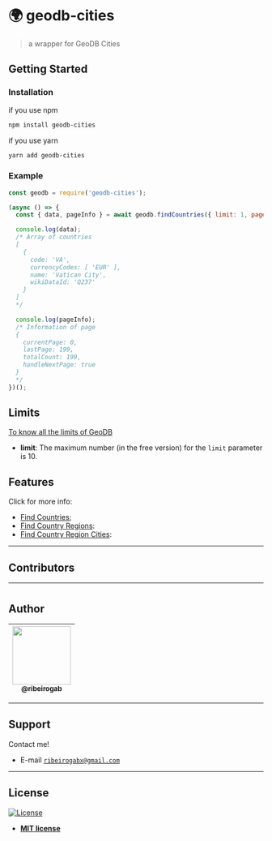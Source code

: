 <!-- <h1 align="center">
<img src="https://i.ibb.co/WysD55S/geodb-cities.png" alt="GeoDB Cities" width="250"/>
</h1> -->

# 🌍 geodb-cities

> a wrapper for GeoDB Cities

## Getting Started

### Installation

if you use npm

```zsh
npm install geodb-cities
```

if you use yarn

```zsh
yarn add geodb-cities
```

### Example

```js
const geodb = require('geodb-cities');

(async () => {
  const { data, pageInfo } = await geodb.findCountries({ limit: 1, page: 0 })

  console.log(data);
  /* Array of countries
  [
    {
      code: 'VA',
      currencyCodes: [ 'EUR' ],
      name: 'Vatican City',
      wikiDataId: 'Q237'
    }
  ]
  */

  console.log(pageInfo);
  /* Information of page
  {
    currentPage: 0,
    lastPage: 199,
    totalCount: 199,
    handleNextPage: true
  }
  */
})();
```

## Limits

[To know all the limits of GeoDB](http://geodb-cities-api.wirefreethought.com/pricing)

- **limit**: The maximum number (in the free version) for the ``limit`` parameter is 10.



## Features

Click for more info:

- [Find Countries](https://github.com/ribeirogab/geodb-cities/blob/main/doc/findCountries.md);
- [Find Country Regions](https://github.com/ribeirogab/geodb-cities/blob/main/doc/findCountryRegions.md):
- [Find Country Region Cities](https://github.com/ribeirogab/geodb-cities/blob/main/doc/findCountryRegionCities.md):

---

## Contributors

| <img width="115"> | <img width="115"> | <img width="115"> | <img width="115"> | <img width="115"> | <img width="115"> |
|:-:|:-:|:-:|:-:|:-:|:-:|

## Author

| [<img src="https://avatars3.githubusercontent.com/u/44847326?s=400&u=30a156f0a61f81eaa137cb286ed13e9527916039&v=4" width="115"><br><sub>@ribeirogab</sub>](https://github.com/ribeirogab) |
| :---: |

---

## Support

Contact me!

- E-mail <a href="mailto:ribeirogabx@gmail.com" target="_blank">`ribeirogabx@gmail.com`</a>

---

## License

[![License](http://img.shields.io/:license-mit-blue.svg?style=flat-square)](http://badges.mit-license.org)

- **[MIT license](http://opensource.org/licenses/mit-license.php)**
